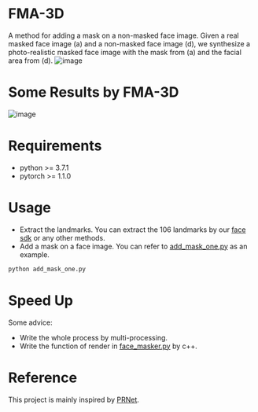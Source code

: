 # FMA-3D
A method for adding a mask on a non-masked face image. Given a real masked face image (a) and a non-masked face image (d), we synthesize a photo-realistic masked face image with the mask from (a) and the facial area from (d). 
![image](Data/images/FMA-3D.jpg)

# Some Results by FMA-3D
![image](Data/images/mask-sample.jpg)

# Requirements
* python >= 3.7.1
* pytorch >= 1.1.0

# Usage
* Extract the landmarks.
You can extract the 106 landmarks by our [face sdk](../../../../face_sdk) or any other methods.
* Add a mask on a face image.
You can refer to [add_mask_one.py](add_mask_one.py) as an example.
```sh
python add_mask_one.py
```

# Speed Up
Some advice:
* Write the whole process by multi-processing.
* Write the function of render in [face_masker.py](face_masker.py) by c++.

# Reference  
This project is mainly inspired by [PRNet](https://github.com/YadiraF/PRNet).
